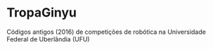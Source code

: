 # TropaGinyu
 Códigos antigos (2016) de competições de robótica na Universidade Federal de Uberlândia (UFU)
